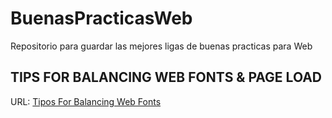# BuenasPracticasWeb
Repositorio para guardar las mejores ligas de buenas practicas para Web

## TIPS FOR BALANCING WEB FONTS  & PAGE LOAD

URL: [Tipos For Balancing Web Fonts](https://frontendnews.io/editions/2018-07-25-tips-for-loading-web-fonts?utm_source=mybridge&utm_medium=blog&utm_campaign=read_more)

